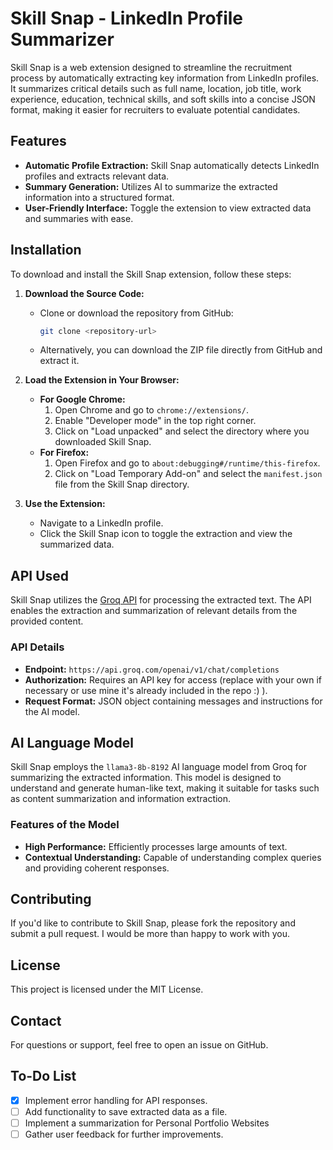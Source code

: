 
# Skill Snap - LinkedIn Profile Summarizer

Skill Snap is a web extension designed to streamline the recruitment process by automatically extracting key information from LinkedIn profiles. It summarizes critical details such as full name, location, job title, work experience, education, technical skills, and soft skills into a concise JSON format, making it easier for recruiters to evaluate potential candidates.

## Features

- **Automatic Profile Extraction:** Skill Snap automatically detects LinkedIn profiles and extracts relevant data.
- **Summary Generation:** Utilizes AI to summarize the extracted information into a structured format.
- **User-Friendly Interface:** Toggle the extension to view extracted data and summaries with ease.

## Installation

To download and install the Skill Snap extension, follow these steps:

1. **Download the Source Code:**
   - Clone or download the repository from GitHub:
     ```bash
     git clone <repository-url>
     ```
   - Alternatively, you can download the ZIP file directly from GitHub and extract it.

2. **Load the Extension in Your Browser:**
   - **For Google Chrome:**
     1. Open Chrome and go to `chrome://extensions/`.
     2. Enable "Developer mode" in the top right corner.
     3. Click on "Load unpacked" and select the directory where you downloaded Skill Snap.
   - **For Firefox:**
     1. Open Firefox and go to `about:debugging#/runtime/this-firefox`.
     2. Click on "Load Temporary Add-on" and select the `manifest.json` file from the Skill Snap directory.

3. **Use the Extension:**
   - Navigate to a LinkedIn profile.
   - Click the Skill Snap icon to toggle the extraction and view the summarized data.

## API Used

Skill Snap utilizes the [Groq API](https://api.groq.com) for processing the extracted text. The API enables the extraction and summarization of relevant details from the provided content.

### API Details

- **Endpoint:** `https://api.groq.com/openai/v1/chat/completions`
- **Authorization:** Requires an API key for access (replace with your own if necessary or use mine it's already included in the repo :) ).
- **Request Format:** JSON object containing messages and instructions for the AI model.

## AI Language Model

Skill Snap employs the `llama3-8b-8192` AI language model from Groq for summarizing the extracted information. This model is designed to understand and generate human-like text, making it suitable for tasks such as content summarization and information extraction.

### Features of the Model

- **High Performance:** Efficiently processes large amounts of text.
- **Contextual Understanding:** Capable of understanding complex queries and providing coherent responses.

## Contributing

If you'd like to contribute to Skill Snap, please fork the repository and submit a pull request.
I would be more than happy to work with you.

## License

This project is licensed under the MIT License.

## Contact

For questions or support, feel free to open an issue on GitHub.

## To-Do List

- [x] Implement error handling for API responses.
- [ ] Add functionality to save extracted data as a file.
- [ ] Implement a summarization for Personal Portfolio Websites
- [ ] Gather user feedback for further improvements.
